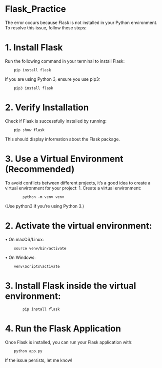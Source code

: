 # Flask_Practice
The error occurs because Flask is not installed in your Python environment. To resolve this issue, follow these steps:

#   1. Install Flask

Run the following command in your terminal to install Flask:

        pip install flask

If you are using Python 3, ensure you use pip3:

        pip3 install flask

#   2. Verify Installation

Check if Flask is successfully installed by running:

        pip show flask

This should display information about the Flask package.

#   3. Use a Virtual Environment (Recommended)

To avoid conflicts between different projects, it’s a good idea to create a virtual environment for your project:
	1.	Create a virtual environment:

            python -m venv venv

(Use python3 if you’re using Python 3.)

#   2.	Activate the virtual environment:
•	On macOS/Linux:

        source venv/bin/activate


•	On Windows:

        venv\Scripts\activate


#   3.	Install Flask inside the virtual environment:

            pip install flask

#   4. Run the Flask Application

Once Flask is installed, you can run your Flask application with:

        python app.py

If the issue persists, let me know!

